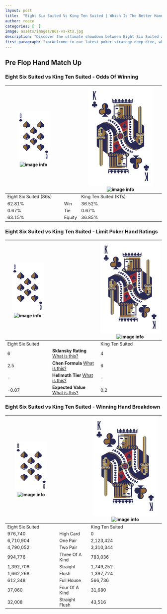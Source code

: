 ```yaml
---
layout: post
title:  "Eight Six Suited Vs King Ten Suited | Which Is The Better Hand In Poker? A Complete Guide"
author: reece
categories: [  ]
image: assets/images/86s-vs-kts.jpg
description: "Discover the ultimate showdown between Eight Six Suited and King Ten Suited in poker! Uncover the odds, strategies, and scenarios where one hand triumphs over the other. Get ready to up your poker game with this thrilling analysis."
first_paragraph: "<p>Welcome to our latest poker strategy deep dive, where we're pitting two distinct hands against each other in a high-stakes showdown: Eight Six Suited vs King Ten Suited.</p><p>In the dynamic world of poker, every decision counts, and knowing which hand holds the upper hand is key to your success at the table.</p><p>In this article, we'll dissect these two hands, explore the scenarios where one dominates the other, and equip you with the knowledge to make strategic choices that can tip the odds in your favor.</p><p>Get ready to unravel the intriguing dynamics of these poker hands and elevate your game to new heights.</p>"
---
```




[comment]: # (sp0)

## Pre Flop Hand Match Up

<div class="table hand-ratings" markdown="1"> 



### Eight Six Suited vs King Ten Suited - Odds Of Winning


    
| ![image info](assets/images/hand1/8.png) ![image info](assets/images/hand1/6s.png) |  | ![image info](assets/images/hand2/K.png) ![image info](assets/images/hand2/Ts.png) |
| -------- | -------- | -------- |
| Eight Six Suited (86s) |  | King Ten Suited (KTs) |
| 62.81% | Win | 36.52% |
| 0.67% | Tie | 0.67% |
| 63.15% | Equity | 36.85% |




[comment]: # (sp1)



### Eight Six Suited vs King Ten Suited - Limit Poker Hand Ratings


    
| ![image info](assets/images/hand1/8.png) ![image info](assets/images/hand1/6s.png) |  | ![image info](assets/images/hand2/K.png) ![image info](assets/images/hand2/Ts.png) |
| -------- | -------- | -------- |
| Eight Six Suited |  | King Ten Suited |
| 6 | **Sklansky Rating** [What is this?](/sklansky-rating-explained) | 4 |
| 2.5 | **Chen Formula** [What is this?](/chen-formula-explained) | 6 |
| - | **Hellmuth Tier** [What is this?](/Hellmuth-tier-explained) | - |
| -0.07 | **Expected Value** [What is this?](/expected-value-explained) | 0.2 |




[comment]: # (sp2)



### Eight Six Suited vs King Ten Suited - Winning Hand Breakdown


    
| ![image info](assets/images/hand1/8.png) ![image info](assets/images/hand1/6s.png) |  | ![image info](assets/images/hand2/K.png) ![image info](assets/images/hand2/Ts.png) |
| -------- | -------- | -------- |
| Eight Six Suited |  | King Ten Suited |
| 976,740 | High Card | 0 |
| 6,710,904 | One Pair | 2,123,424 |
| 4,790,052 | Two Pair | 3,310,344 |
| 994,776 | Three Of A Kind | 783,036 |
| 1,392,708 | Straight | 1,749,252 |
| 1,662,268 | Flush | 1,397,724 |
| 612,348 | Full House | 566,736 |
| 37,060 | Four Of A Kind | 31,680 |
| 32,008 | Straight Flush | 43,516 |




[comment]: # (sp3)



</div>

[comment]: # (sp4)



[comment]: # (sp5)

